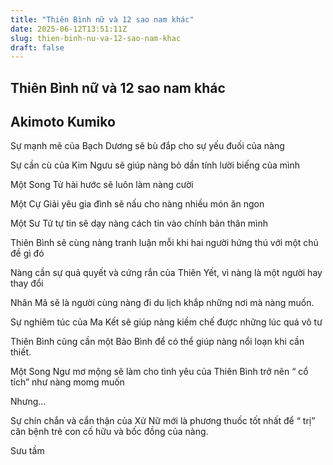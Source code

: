 ```yaml
---
title: "Thiên Bình nữ và 12 sao nam khác"
date: 2025-06-12T13:51:11Z
slug: thien-binh-nu-va-12-sao-nam-khac
draft: false
---
```


## Thiên Bình nữ và 12 sao nam khác

## Akimoto Kumiko

Sự mạnh mẽ của Bạch Dương sẽ bù đắp cho sự yếu đuối của nàng
 
Sự cần cù của Kim Ngưu sẽ giúp nàng bỏ dần tính lười biếng của mình
 
Một Song Tử hài hước sẽ luôn làm nàng cười
 
Một Cự Giải yêu gia đình sẽ nấu cho nàng nhiều món ăn ngon
 
Một Sư Tử tự tin sẽ dạy nàng cách tin vào chính bản thân mình
 
Thiên Bình sẽ cùng nàng tranh luận mỗi khi hai người hứng thú với một chủ đề gì đó
 
Nàng cần sự quả quyết và cứng rắn của Thiên Yết, vì nàng là một người hay thay đổi
 
Nhân Mã sẽ là người cùng nàng đi du lịch khắp những nơi mà nàng muốn.
 
Sự nghiêm túc của Ma Kết sẽ giúp nàng kiềm chế được những lúc quá vô tư 
 
Thiên Bình cũng cần một Bảo Bình để có thể giúp nàng nổi loạn khi cần thiết.
 
Một Song Ngư mơ mộng sẽ làm cho tình yêu của Thiên Bình trở nên “ cổ tích” như nàng momg muốn
 
Nhưng…
 
Sự chín chắn và cẩn thận của Xử Nữ mới là phương thuốc tốt nhất để “ trị” căn bệnh trẻ con cố hữu và bốc đồng của nàng.
 
Sưu tầm